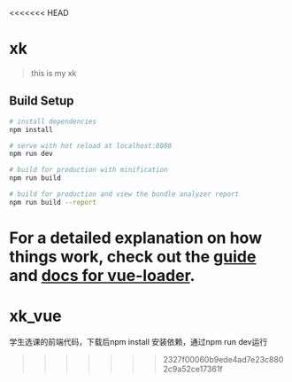 <<<<<<< HEAD
# xk

> this is my xk

## Build Setup

``` bash
# install dependencies
npm install

# serve with hot reload at localhost:8080
npm run dev

# build for production with minification
npm run build

# build for production and view the bundle analyzer report
npm run build --report
```

For a detailed explanation on how things work, check out the [guide](http://vuejs-templates.github.io/webpack/) and [docs for vue-loader](http://vuejs.github.io/vue-loader).
=======
# xk_vue
学生选课的前端代码，下载后npm install 安装依赖，通过npm run dev运行
>>>>>>> 2327f00060b9ede4ad7e23c8802c9a52ce17361f
